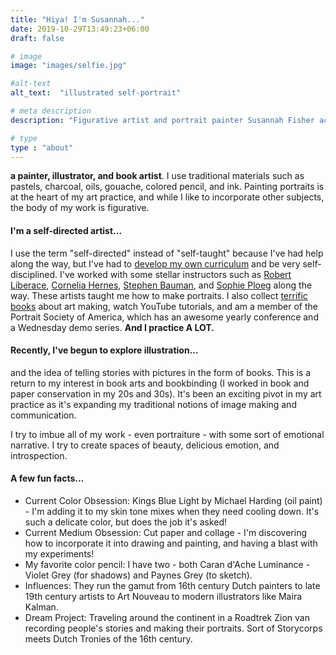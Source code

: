 ```yaml
---
title: "Hiya! I'm Susannah..."
date: 2019-10-29T13:49:23+06:00
draft: false

# image
image: "images/selfie.jpg"

#alt-text
alt_text:  "illustrated self-portrait"

# meta description
description: "Figurative artist and portrait painter Susannah Fisher accepts commissions for portrait painting and drawing."

# type
type : "about"
---
```


**a painter, illustrator, and book artist**. I use traditional materials such as pastels, charcoal, oils, gouache, colored pencil, and ink. Painting portraits is at the heart of my art practice, and while I like to incorporate other subjects, the body of my work is figurative.
#### I'm a self-directed artist...
I use the term "self-directed" instead of "self-taught" because I've had help along the way, but I've had to [develop my own curriculum](/tags/self-taught-artist/) and be very self-disciplined. I've worked with some stellar instructors such as <a href="https://robertliberace.com" target="_blank">Robert Liberace</a>, <a href="http://www.corneliahernes.com/" target="_blank">Cornelia Hernes</a>, <a href="https://www.stephenbaumanartwork.com/" target="_blank">Stephen Bauman</a>, and <a href="https://www.sophieploeg.com/" target="_blank">Sophie Ploeg</a> along the way. These artists taught me how to make portraits. I also collect [terrific books](../blog/learning-list-for-self-taught-artists/) about art making, watch YouTube tutorials, and am a member of the Portrait Society of America, which has an awesome yearly conference and a Wednesday demo series. **And I practice A LOT.**
#### Recently, I've begun to explore illustration...
and the idea of telling stories with pictures in the form of books. This is a return to my interest in book arts and bookbinding (I worked in book and paper conservation in my 20s and 30s). It's been an exciting pivot in my art practice as it's expanding my traditional notions of image making and communication.

I try to imbue all of my work - even portraiture - with some sort of emotional narrative. I try to create spaces of beauty, delicious emotion, and introspection.
#### A few fun facts...
* Current Color Obsession: Kings Blue Light by Michael Harding (oil paint) - I'm adding it to my skin tone mixes when they need cooling down. It's such a delicate color, but does the job it's asked!
* Current Medium Obsession: Cut paper and collage - I'm discovering how to incorporate it into drawing and painting, and having a blast with my experiments!
* My favorite color pencil: I have two - both Caran d'Ache Luminance - Violet Grey (for shadows) and Paynes Grey (to sketch).
* Influences:  They run the gamut from 16th century Dutch painters to late 19th century artists to Art Nouveau to modern illustrators like Maira Kalman.
* Dream Project: Traveling around the continent in a Roadtrek Zion van recording people's stories and making their portraits. Sort of Storycorps meets Dutch Tronies of the 16th century.


